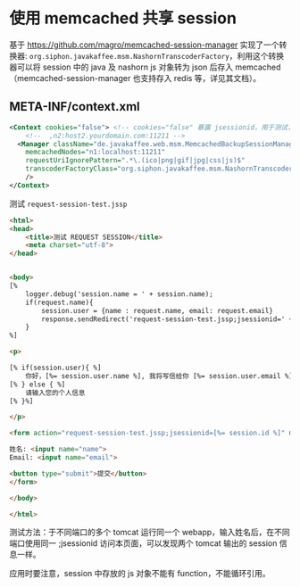 # 使用 memcached 共享 session

基于 https://github.com/magro/memcached-session-manager 实现了一个转换器: `org.siphon.javakaffee.msm.NashornTranscoderFactory`，利用这个转换器可以将 session 中的 java 及 nashorn js 对象转为 json 后存入 memcached（memcached-session-manager 也支持存入 redis 等，详见其文档）。

## META-INF/context.xml
```xml
<Context cookies="false"> <!-- cookies="false" 暴露 jsessionid，用于测试，实际运行不要添加-->
	<!--  ,n2:host2.yourdomain.com:11211 -->
  <Manager className="de.javakaffee.web.msm.MemcachedBackupSessionManager"
    memcachedNodes="n1:localhost:11211"
    requestUriIgnorePattern=".*\.(ico|png|gif|jpg|css|js)$"
    transcoderFactoryClass="org.siphon.javakaffee.msm.NashornTranscoderFactory"
    />
</Context>
```

测试 `request-session-test.jssp`
```html
<html>
<head>
	<title>测试 REQUEST SESSION</title>
	<meta charset="utf-8">
</head>


<body>
[%
 	logger.debug('session.name = ' + session.name);
	if(request.name){
		session.user = {name : request.name, email: request.email}
		response.sendRedirect('request-session-test.jssp;jsessionid=' + session.id);
	}
%]

<p>

[% if(session.user){ %]
	你好，[%= session.user.name %], 我将写信给你 [%= session.user.email %] 	
[% } else { %]
 	请输入您的个人信息
[% }%]

</p>

<form action="request-session-test.jssp;jsessionid=[%= session.id %]" method="post">

姓名: <input name="name">
Email: <input name="email">

<button type="submit">提交</button>
</form>

</body>

</html>

```
测试方法：于不同端口的多个 tomcat 运行同一个 webapp，输入姓名后，在不同端口使用同一  ;jsessionid 访问本页面，可以发现两个 tomcat 输出的 session 信息一样。

应用时要注意，session 中存放的 js 对象不能有 function，不能循环引用。
